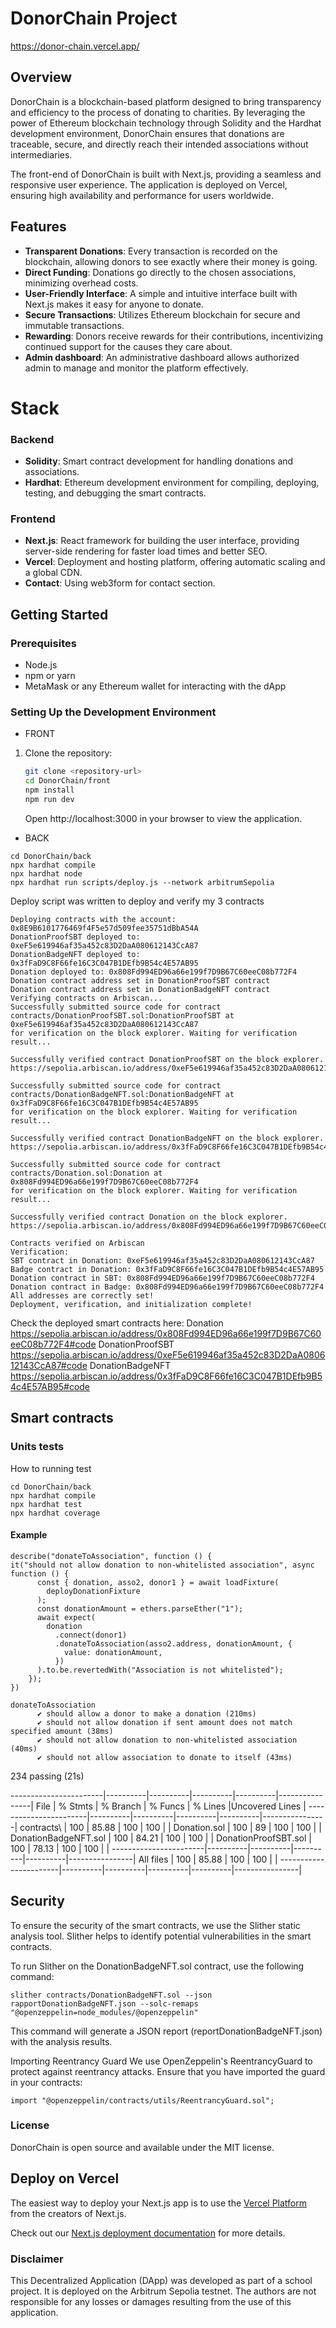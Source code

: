 # DonorChain Project
https://donor-chain.vercel.app/

## Overview

DonorChain is a blockchain-based platform designed to bring transparency and efficiency to the process of donating to charities. By leveraging the power of Ethereum blockchain technology through Solidity and the Hardhat development environment, DonorChain ensures that donations are traceable, secure, and directly reach their intended associations without intermediaries.

The front-end of DonorChain is built with Next.js, providing a seamless and responsive user experience. The application is deployed on Vercel, ensuring high availability and performance for users worldwide.

## Features

- **Transparent Donations**: Every transaction is recorded on the blockchain, allowing donors to see exactly where their money is going.
- **Direct Funding**: Donations go directly to the chosen associations, minimizing overhead costs.
- **User-Friendly Interface**: A simple and intuitive interface built with Next.js makes it easy for anyone to donate.
- **Secure Transactions**: Utilizes Ethereum blockchain for secure and immutable transactions.
- **Rewarding**: Donors receive rewards for their contributions, incentivizing continued support for the causes they care about.
- **Admin dashboard**: An administrative dashboard allows authorized admin to manage and monitor the platform effectively.


# Stack

### Backend

- **Solidity**: Smart contract development for handling donations and associations.
- **Hardhat**: Ethereum development environment for compiling, deploying, testing, and debugging the smart contracts.

### Frontend

- **Next.js**: React framework for building the user interface, providing server-side rendering for faster load times and better SEO.
- **Vercel**: Deployment and hosting platform, offering automatic scaling and a global CDN.
- **Contact**: Using web3form for contact section.

## Getting Started

### Prerequisites

- Node.js
- npm or yarn
- MetaMask or any Ethereum wallet for interacting with the dApp

### Setting Up the Development Environment

- FRONT
1. Clone the repository:
   
   ```bash
   git clone <repository-url>
   cd DonorChain/front
   npm install
   npm run dev
   ```
   Open http://localhost:3000 in your browser to view the application.

- BACK

```
cd DonorChain/back
npx hardhat compile
npx hardhat node
npx hardhat run scripts/deploy.js --network arbitrumSepolia
```
Deploy script was written to deploy and verify my 3 contracts

```
Deploying contracts with the account: 0x8E9B6101776469f4F5e57d509fee35751dBbA54A
DonationProofSBT deployed to: 0xeF5e619946af35a452c83D2DaA080612143CcA87
DonationBadgeNFT deployed to: 0x3fFaD9C8F66fe16C3C047B1DEfb9B54c4E57AB95
Donation deployed to: 0x808Fd994ED96a66e199f7D9B67C60eeC08b772F4
Donation contract address set in DonationProofSBT contract
Donation contract address set in DonationBadgeNFT contract
Verifying contracts on Arbiscan...
Successfully submitted source code for contract
contracts/DonationProofSBT.sol:DonationProofSBT at 0xeF5e619946af35a452c83D2DaA080612143CcA87
for verification on the block explorer. Waiting for verification result...

Successfully verified contract DonationProofSBT on the block explorer.
https://sepolia.arbiscan.io/address/0xeF5e619946af35a452c83D2DaA080612143CcA87#code

Successfully submitted source code for contract
contracts/DonationBadgeNFT.sol:DonationBadgeNFT at 0x3fFaD9C8F66fe16C3C047B1DEfb9B54c4E57AB95
for verification on the block explorer. Waiting for verification result...

Successfully verified contract DonationBadgeNFT on the block explorer.
https://sepolia.arbiscan.io/address/0x3fFaD9C8F66fe16C3C047B1DEfb9B54c4E57AB95#code

Successfully submitted source code for contract
contracts/Donation.sol:Donation at 0x808Fd994ED96a66e199f7D9B67C60eeC08b772F4
for verification on the block explorer. Waiting for verification result...

Successfully verified contract Donation on the block explorer.
https://sepolia.arbiscan.io/address/0x808Fd994ED96a66e199f7D9B67C60eeC08b772F4#code

Contracts verified on Arbiscan
Verification:
SBT contract in Donation: 0xeF5e619946af35a452c83D2DaA080612143CcA87
Badge contract in Donation: 0x3fFaD9C8F66fe16C3C047B1DEfb9B54c4E57AB95
Donation contract in SBT: 0x808Fd994ED96a66e199f7D9B67C60eeC08b772F4
Donation contract in Badge: 0x808Fd994ED96a66e199f7D9B67C60eeC08b772F4
All addresses are correctly set!
Deployment, verification, and initialization complete!
```
Check the deployed smart contracts here:
Donation
https://sepolia.arbiscan.io/address/0x808Fd994ED96a66e199f7D9B67C60eeC08b772F4#code
DonationProofSBT
https://sepolia.arbiscan.io/address/0xeF5e619946af35a452c83D2DaA080612143CcA87#code
DonationBadgeNFT
https://sepolia.arbiscan.io/address/0x3fFaD9C8F66fe16C3C047B1DEfb9B54c4E57AB95#code



## Smart contracts

### Units tests
How to running test
```
cd DonorChain/back
npx hardhat compile
npx hardhat test
npx hardhat coverage
```
#### Example
```
describe("donateToAssociation", function () {
it("should not allow donation to non-whitelisted association", async function () {
      const { donation, asso2, donor1 } = await loadFixture(
        deployDonationFixture
      );
      const donationAmount = ethers.parseEther("1");
      await expect(
        donation
          .connect(donor1)
          .donateToAssociation(asso2.address, donationAmount, {
            value: donationAmount,
          })
      ).to.be.revertedWith("Association is not whitelisted");
    });
})
```
```
donateToAssociation
      ✔ should allow a donor to make a donation (210ms)
      ✔ should not allow donation if sent amount does not match specified amount (38ms)
      ✔ should not allow donation to non-whitelisted association (40ms)
      ✔ should not allow association to donate to itself (43ms)
```

  234 passing (21s)

-----------------------|----------|----------|----------|----------|----------------|
File                   |  % Stmts | % Branch |  % Funcs |  % Lines |Uncovered Lines |
-----------------------|----------|----------|----------|----------|----------------|
 contracts\            |      100 |    85.88 |      100 |      100 |                |
  Donation.sol         |      100 |       89 |      100 |      100 |                |
  DonationBadgeNFT.sol |      100 |    84.21 |      100 |      100 |                |
  DonationProofSBT.sol |      100 |    78.13 |      100 |      100 |                |
-----------------------|----------|----------|----------|----------|----------------|
All files              |      100 |    85.88 |      100 |      100 |                |
-----------------------|----------|----------|----------|----------|----------------|
## Security
To ensure the security of the smart contracts, we use the Slither static analysis tool. Slither helps to identify potential vulnerabilities in the smart contracts.

To run Slither on the DonationBadgeNFT.sol contract, use the following command:
```
slither contracts/DonationBadgeNFT.sol --json rapportDonationBadgeNFT.json --solc-remaps "@openzeppelin=node_modules/@openzeppelin"
```
This command will generate a JSON report (reportDonationBadgeNFT.json) with the analysis results.

Importing Reentrancy Guard
We use OpenZeppelin's ReentrancyGuard to protect against reentrancy attacks. Ensure that you have imported the guard in your contracts:
```
import "@openzeppelin/contracts/utils/ReentrancyGuard.sol";
```






### License
DonorChain is open source and available under the MIT license.

## Deploy on Vercel

The easiest way to deploy your Next.js app is to use the [Vercel Platform](https://vercel.com/new?utm_medium=default-template&filter=next.js&utm_source=create-next-app&utm_campaign=create-next-app-readme) from the creators of Next.js.

Check out our [Next.js deployment documentation](https://nextjs.org/docs/deployment) for more details.

### Disclaimer
This Decentralized Application (DApp) was developed as part of a school project. It is deployed on the Arbitrum Sepolia testnet. The authors are not responsible for any losses or damages resulting from the use of this application.
